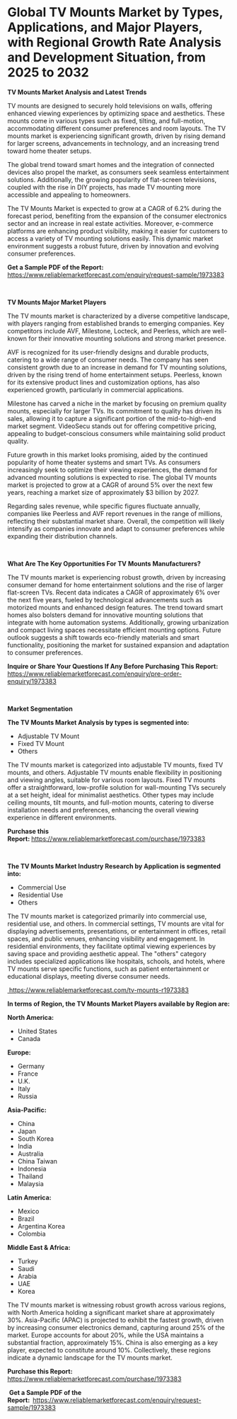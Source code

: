 <p><h1>Global TV Mounts Market by Types, Applications, and Major Players, with Regional Growth Rate Analysis and Development Situation, from 2025 to 2032</h1></p><p><strong>TV Mounts Market Analysis and Latest Trends</strong></p>
<p><p>TV mounts are designed to securely hold televisions on walls, offering enhanced viewing experiences by optimizing space and aesthetics. These mounts come in various types such as fixed, tilting, and full-motion, accommodating different consumer preferences and room layouts. The TV mounts market is experiencing significant growth, driven by rising demand for larger screens, advancements in technology, and an increasing trend toward home theater setups.</p><p>The global trend toward smart homes and the integration of connected devices also propel the market, as consumers seek seamless entertainment solutions. Additionally, the growing popularity of flat-screen televisions, coupled with the rise in DIY projects, has made TV mounting more accessible and appealing to homeowners. </p><p>The TV Mounts Market is expected to grow at a CAGR of 6.2% during the forecast period, benefiting from the expansion of the consumer electronics sector and an increase in real estate activities. Moreover, e-commerce platforms are enhancing product visibility, making it easier for customers to access a variety of TV mounting solutions easily. This dynamic market environment suggests a robust future, driven by innovation and evolving consumer preferences.</p></p>
<p><strong>Get a Sample PDF of the Report:&nbsp;</strong> <a href="https://www.reliablemarketforecast.com/enquiry/request-sample/1973383?utm_campaign=1108&utm_medium=2&utm_source=Github&utm_content=ia&utm_term=16042025&utm_id=tv-mounts">https://www.reliablemarketforecast.com/enquiry/request-sample/1973383</a></p>
<p>&nbsp;</p>
<p><strong>TV Mounts Major Market Players</strong></p>
<p><p>The TV mounts market is characterized by a diverse competitive landscape, with players ranging from established brands to emerging companies. Key competitors include AVF, Milestone, Locteck, and Peerless, which are well-known for their innovative mounting solutions and strong market presence.</p><p>AVF is recognized for its user-friendly designs and durable products, catering to a wide range of consumer needs. The company has seen consistent growth due to an increase in demand for TV mounting solutions, driven by the rising trend of home entertainment setups. Peerless, known for its extensive product lines and customization options, has also experienced growth, particularly in commercial applications.</p><p>Milestone has carved a niche in the market by focusing on premium quality mounts, especially for larger TVs. Its commitment to quality has driven its sales, allowing it to capture a significant portion of the mid-to-high-end market segment. VideoSecu stands out for offering competitive pricing, appealing to budget-conscious consumers while maintaining solid product quality.</p><p>Future growth in this market looks promising, aided by the continued popularity of home theater systems and smart TVs. As consumers increasingly seek to optimize their viewing experiences, the demand for advanced mounting solutions is expected to rise. The global TV mounts market is projected to grow at a CAGR of around 5% over the next few years, reaching a market size of approximately $3 billion by 2027.</p><p>Regarding sales revenue, while specific figures fluctuate annually, companies like Peerless and AVF report revenues in the range of millions, reflecting their substantial market share. Overall, the competition will likely intensify as companies innovate and adapt to consumer preferences while expanding their distribution channels.</p></p>
<p>&nbsp;</p>
<p><strong>What Are The Key Opportunities For TV Mounts Manufacturers?</strong></p>
<p><p>The TV mounts market is experiencing robust growth, driven by increasing consumer demand for home entertainment solutions and the rise of larger flat-screen TVs. Recent data indicates a CAGR of approximately 6% over the next five years, fueled by technological advancements such as motorized mounts and enhanced design features. The trend toward smart homes also bolsters demand for innovative mounting solutions that integrate with home automation systems. Additionally, growing urbanization and compact living spaces necessitate efficient mounting options. Future outlook suggests a shift towards eco-friendly materials and smart functionality, positioning the market for sustained expansion and adaptation to consumer preferences.</p></p>
<p><strong>Inquire or Share Your Questions If Any Before Purchasing This Report:</strong> <a href="https://www.reliablemarketforecast.com/enquiry/pre-order-enquiry/1973383?utm_campaign=1108&utm_medium=2&utm_source=Github&utm_content=ia&utm_term=16042025&utm_id=tv-mounts">https://www.reliablemarketforecast.com/enquiry/pre-order-enquiry/1973383</a></p>
<p>&nbsp;</p>
<p><strong>Market Segmentation</strong></p>
<p><strong>The TV Mounts Market Analysis by types is segmented into:</strong></p>
<p><ul><li>Adjustable TV Mount</li><li>Fixed TV Mount</li><li>Others</li></ul></p>
<p><p>The TV mounts market is categorized into adjustable TV mounts, fixed TV mounts, and others. Adjustable TV mounts enable flexibility in positioning and viewing angles, suitable for various room layouts. Fixed TV mounts offer a straightforward, low-profile solution for wall-mounting TVs securely at a set height, ideal for minimalist aesthetics. Other types may include ceiling mounts, tilt mounts, and full-motion mounts, catering to diverse installation needs and preferences, enhancing the overall viewing experience in different environments.</p></p>
<p><strong>Purchase this Report:&nbsp;</strong><a href="https://www.reliablemarketforecast.com/purchase/1973383?utm_campaign=1108&utm_medium=2&utm_source=Github&utm_content=ia&utm_term=16042025&utm_id=tv-mounts">https://www.reliablemarketforecast.com/purchase/1973383</a></p>
<p>&nbsp;</p>
<p><strong>The TV Mounts Market Industry Research by Application is segmented into:</strong></p>
<p><ul><li>Commercial Use</li><li>Residential Use</li><li>Others</li></ul></p>
<p><p>The TV mounts market is categorized primarily into commercial use, residential use, and others. In commercial settings, TV mounts are vital for displaying advertisements, presentations, or entertainment in offices, retail spaces, and public venues, enhancing visibility and engagement. In residential environments, they facilitate optimal viewing experiences by saving space and providing aesthetic appeal. The "others" category includes specialized applications like hospitals, schools, and hotels, where TV mounts serve specific functions, such as patient entertainment or educational displays, meeting diverse consumer needs.</p></p>
<p><a href="https://www.reliablemarketforecast.com/tv-mounts-r1973383?utm_campaign=1108&utm_medium=2&utm_source=Github&utm_content=ia&utm_term=16042025&utm_id=tv-mounts">&nbsp;https://www.reliablemarketforecast.com/tv-mounts-r1973383</a></p>
<p><strong>In terms of Region, the TV Mounts Market Players available by Region are:</strong></p>
<p>
    <p> <strong> North America: </strong>
        <ul>
            <li>United States</li>
            <li>Canada</li>
        </ul>
        </p> 
    <p> <strong> Europe: </strong>
        <ul>
            <li>Germany</li>
            <li>France</li>
            <li>U.K.</li>
            <li>Italy</li>
            <li>Russia</li>
        </ul>
        </p> 
    <p> <strong> Asia-Pacific: </strong>
        <ul>
            <li>China</li>
            <li>Japan</li>
            <li>South Korea</li>
            <li>India</li>
            <li>Australia</li>
            <li>China Taiwan</li>
            <li>Indonesia</li>
            <li>Thailand</li>
            <li>Malaysia</li>
        </ul>
        </p> 
    <p> <strong> Latin America: </strong>
        <ul>
            <li>Mexico</li>
            <li>Brazil</li>
            <li>Argentina Korea</li>
            <li>Colombia</li>
        </ul>
        </p> 
    <p> <strong> Middle East & Africa: </strong>
        <ul>
            <li>Turkey</li>
            <li>Saudi</li>
            <li>Arabia</li>
            <li>UAE</li>
            <li>Korea</li>
        </ul>
    </p>
    </p>
<p><p>The TV mounts market is witnessing robust growth across various regions, with North America holding a significant market share at approximately 30%. Asia-Pacific (APAC) is projected to exhibit the fastest growth, driven by increasing consumer electronics demand, capturing around 25% of the market. Europe accounts for about 20%, while the USA maintains a substantial fraction, approximately 15%. China is also emerging as a key player, expected to constitute around 10%. Collectively, these regions indicate a dynamic landscape for the TV mounts market.</p></p>
<p><strong>Purchase this Report: </strong><a href="https://www.reliablemarketforecast.com/purchase/1973383?utm_campaign=1108&utm_medium=2&utm_source=Github&utm_content=ia&utm_term=16042025&utm_id=tv-mounts">https://www.reliablemarketforecast.com/purchase/1973383</a></p>
<p>&nbsp;<strong>Get a Sample PDF of the Report:&nbsp;&nbsp;</strong><a href="https://www.reliablemarketforecast.com/enquiry/request-sample/1973383?utm_campaign=1108&utm_medium=2&utm_source=Github&utm_content=ia&utm_term=16042025&utm_id=tv-mounts">https://www.reliablemarketforecast.com/enquiry/request-sample/1973383</a></p>
<p><strong></strong></p>
<p><p></p><p></p><p></p></p>
